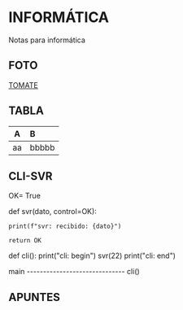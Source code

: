 # INFORMÁTICA
Notas para informática
## FOTO
[TOMATE](https://drive.google.com/file/d/1Jyy32F9d8CczdvKsBTJT6T-zo9TAfxd-/view)
## TABLA
|A|B|
|:-:|:-|
|aa|bbbbb|
## CLI-SVR
OK= True

def svr(dato, control=OK):

    print(f"svr: recibido: {dato}")
    
    return OK

def cli():
    print("cli: begin")
    svr(22)
    print("cli: end")

main ------------------------------
cli()
## APUNTES
